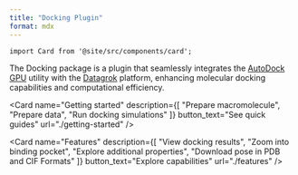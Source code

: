 ```yaml
---
title: "Docking Plugin"
format: mdx
---
```


```mdx-code-block
import Card from '@site/src/components/card';
```

The Docking package is a plugin that seamlessly integrates the [AutoDock GPU](https://catalog.ngc.nvidia.com/orgs/hpc/containers/autodock) 
utility with the [Datagrok](https://datagrok.ai) platform, enhancing molecular docking capabilities 
and computational efficiency.

<div style={{display: 'flex', flexDirection: 'row', flexWrap: 'wrap'}}>

<Card
  name="Getting started"
  description={[
    "Prepare macromolecule",
    "Prepare data",
    "Run docking simulations"
  ]}
  button_text="See quick guides"
  url="./getting-started"
/>

<Card
  name="Features"
  description={[
    "View docking results",
    "Zoom into binding pocket",
    "Explore additional properties",
    "Download pose in PDB and CIF Formats"
  ]}
  button_text="Explore capabilities"
  url="./features"
/>

</div>